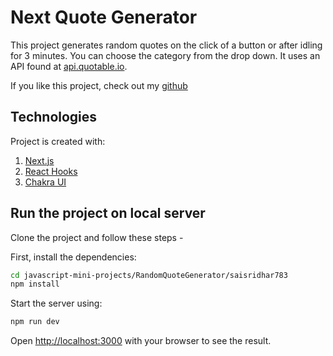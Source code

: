 # Next Quote Generator

This project generates random quotes on the click of a button or after idling for 3 minutes. You can choose the category from the drop down. It uses an API found at [api.quotable.io](https://api.quotable.io/).

If you like this project, check out my [github](https://github.com/saisridhar783)

## Technologies

Project is created with:

1. [Next.js](https://nextjs.org/)
1. [React Hooks](https://reactjs.org/docs/hooks-intro.html)
1. [Chakra UI](https://chakra-ui.com/)

## Run the project on local server

Clone the project and follow these steps -

First, install the dependencies:

```bash
cd javascript-mini-projects/RandomQuoteGenerator/saisridhar783
npm install
```

Start the server using:

```bash
npm run dev
```

Open [http://localhost:3000](http://localhost:3000) with your browser to see the result.
